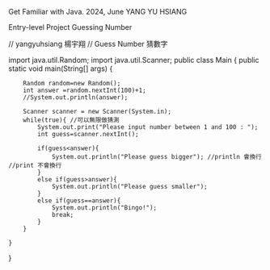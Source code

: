 Get Familiar with Java. 2024, June
YANG YU HSIANG

Entry-level Project
Guessing Number

// yangyuhsiang 楊宇翔
// Guess Number 猜數字


import java.util.Random;
import java.util.Scanner;
public class Main {
    public static void main(String[] args) {

        Random random=new Random();
        int answer =random.nextInt(100)+1;
        //System.out.println(answer);

        Scanner scanner = new Scanner(System.in);
        while(true){ //可以無限做猜測
            System.out.print("Please input number between 1 and 100 : ");
            int guess=scanner.nextInt();

            if(guess<answer){
                System.out.println("Please guess bigger"); //println 會換行 //print 不會換行
            }
            else if(guess>answer){
                System.out.println("Please guess smaller");
            }
            else if(guess==answer){
                System.out.println("Bingo!");
                break;
            }
        }

    }
}
